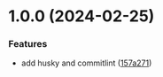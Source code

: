 # 1.0.0 (2024-02-25)


### Features

* add husky and commitlint ([157a271](https://github.com/cooper-car/releaseit/commit/157a27104bf5f6782c7afaede52ec1e727677b7b))
